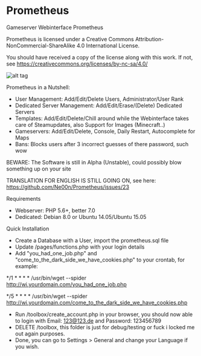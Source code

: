 # Prometheus
Gameserver Webinterface Prometheus

Prometheus is licensed under a
Creative Commons Attribution-NonCommercial-ShareAlike 4.0 International License.

You should have received a copy of the license along with this
work. If not, see https://creativecommons.org/licenses/by-nc-sa/4.0/

![alt tag](https://upload.wikimedia.org/wikipedia/commons/thumb/1/12/Cc-by-nc-sa_icon.svg/120px-Cc-by-nc-sa_icon.svg.png)

Prometheus in a Nutshell:

- User Management: Add/Edit/Delete Users, Administrator/User Rank
- Dedicated Server Management: Add/Edit/Erase/(Delete) Dedicated Servers
- Templates: Add/Edit/Delete/Chill around while the Webinterface takes care of Steamupdates, also Support for Images (Minecraft..)
- Gameservers: Add/Edit/Delete, Console, Daily Restart, Autocomplete for Maps
- Bans: Blocks users after 3 incorrect guesses of there password, such wow

BEWARE: The Software is still in Alpha (Unstable), could possibly blow something up on your site

TRANSLATION FOR ENGLISH IS STILL GOING ON, see here:
https://github.com/Ne00n/Prometheus/issues/23

Requirements
- Webserver: PHP 5.6+, better 7.0
- Dedicated: Debian 8.0 or Ubuntu 14.05/Ubuntu 15.05

Quick Installation

- Create a Database with a User, import the prometheus.sql file
- Update /pages/functions.php with your login details
- Add "you_had_one_job.php" and "come_to_the_dark_side_we_have_cookies.php" to your crontab, for example:

*/1 * * * * /usr/bin/wget --spider http://wi.yourdomain.com/you_had_one_job.php

*/5 * * * * /usr/bin/wget --spider http://wi.yourdomain.com/come_to_the_dark_side_we_have_cookies.php

- Run /toolbox/create_account.php in your browser, you should now able to login with Email: 123@123.de and Password: 123456789
- DELETE /toolbox, this folder is just for debug/testing or fuck i locked me out again purposes.
- Done, you can go to Settings > General and change your Language if you wish.
